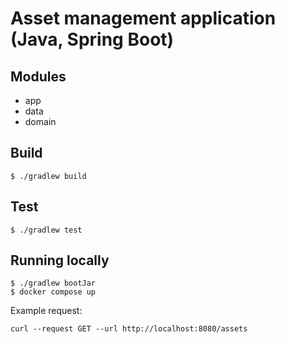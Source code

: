 # Asset management application (Java, Spring Boot)

## Modules

* app
* data
* domain

## Build

```shell script
$ ./gradlew build
```

## Test

```shell script
$ ./gradlew test
```

## Running locally

```shell script
$ ./gradlew bootJar
$ docker compose up
```

Example request:

```shell script
curl --request GET --url http://localhost:8080/assets
```
